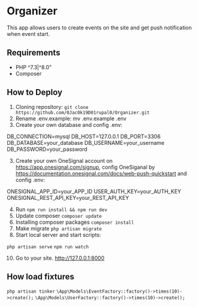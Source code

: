 # Organizer

This app allows users to create events on the site and get push notification when event start. 


## Requirements

* PHP ^7.3|^8.0"
* Composer

## How to Deploy

1. Cloning repository: `git clone https://github.com/0Jac0k19D01rupal0/Organizer.git`
2. Rename .env.example: mv .env.example .env
3. Create your own database and config .env:

DB_CONNECTION=mysql
DB_HOST=127.0.0.1
DB_PORT=3306
DB_DATABASE=your_database
DB_USERNAME=your_username
DB_PASSWORD=your_password

3. Create your own OneSignal account on https://app.onesignal.com/signup, config OneSiganal by https://documentation.onesignal.com/docs/web-push-quickstart and config .env:

ONESIGNAL_APP_ID=your_APP_ID
USER_AUTH_KEY=your_AUTH_KEY
ONESIGNAL_REST_API_KEY=your_REST_API_KEY

4. Run `npm run install && npm run dev`
5. Update composer `composer update`
6. Installing composer packages `composer install`
7. Make migrate `php artisan migrate`
8. Start local server and start scripts: 

`php artisan serve`
`npm run watch`

10. Go to your site.
http://127.0.0.1:8000

## How load fixtures

`php artisan tinker`
`\App\Models\EventFactory::factory()->times(10)->create();`
`\App\Models\UserFactory::factory()->times(10)->create();`

